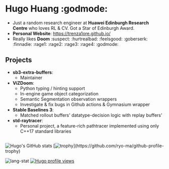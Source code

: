 # Hugo Huang :godmode:
- Just a random research engineer at **Huawei Edinburgh Research Centre** who loves RL & CV. Got a Star of Edinburgh Award.
- **Personal Website**: https://trenza1ore.github.io/
- Really likes **Doom** :suspect: :hurtrealbad: :feelsgood: :goberserk: :finnadie: :rage1: :rage2: :rage3: :rage4: :godmode:

## Projects
- **sb3-extra-buffers**:
    - Maintainer
- **ViZDoom**:
    - Python typing / hinting support
    - In-engine game object categorization
    - Semantic Segmentation observation wrappers
    - Investigate & fix bugs in Github actions & Gymnasium wrapper
- **Stable Baselines 3**:
    - Matched rollout buffers' datatype-decision logic with replay buffers'
- **std-raytracer**:
    - Personal project, a feature-rich pathtracer implemented using only C++17 standard libraries

## 

![Hugo's GitHub stats](https://github-readme-stats.vercel.app/api?username=Trenza1ore&show=prs_merged,prs_merged_percentage&include_all_commits=false&rank_icon=github&show_icons=true)
[![trophy](https://github-profile-trophy.vercel.app/?username=Trenza1ore&theme=gitdimmed&column=4&rank=-?)](https://github.com/ryo-ma/github-profile-trophy)
<!--
**Trenza1ore/Trenza1ore** is a ✨ _special_ ✨ repository because its `README.md` (this file) appears on your GitHub profile.

Here are some ideas to get you started:

- 🔭 I’m currently working on ...
- 🌱 I’m currently learning ...
- 👯 I’m looking to collaborate on ...
- 🤔 I’m looking for help with ...
- 💬 Ask me about ...
- 📫 How to reach me: ...
- 😄 Pronouns: ...
- ⚡ Fun fact: ...
-->
![lang-stat](https://github-readme-stats.vercel.app/api/top-langs/?username=Trenza1ore&size_weight=1.0&count_weight=0.0&langs_count=20&layout=donut-vertical)
[![Hugo profile views](https://u8views.com/api/v1/github/profiles/25863274/views/day-week-month-total-count.svg)](https://u8views.com/github/Trenza1ore)
